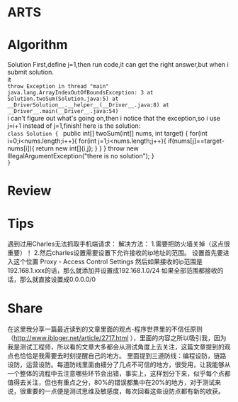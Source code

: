 # ARTS
# Algorithm
Solution
First,define j=1,then run code,it can get the right answer,but when i submit solution.   
it    
`throw Exception in thread "main" java.lang.ArrayIndexOutOfBoundsException: 3
	at Solution.twoSum(Solution.java:5)
	at __DriverSolution__.__helper__(__Driver__.java:8)
	at __Driver__.main(__Driver__.java:54) `  
i can't figure out what's going on,then i notice that the exception,so i use j=i+1 instead of j=1,finish!
here is the solution:   
`class Solution { `
    public int[] twoSum(int[] nums, int target) {
        for(int i=0;i<nums.length;i++){
            for(int j=1;i<nums.length;j++){
                if(nums[j]==target-nums[i]){
                    return new int[]{i,j};
                }
            }
        }
         throw new IllegalArgumentException("there is no solution");
    }  
`}`   

# Review 

# Tips
遇到过用Charles无法抓取手机端请求：
解决方法：
1.需要把防火墙关掉（这点很重要）！
2.然后charles设置需要设置下允许接收的ip地址的范围。 设置首先要进入这个位置 Proxy - Access Control Settings 然后如果接收的ip范围是192.168.1.xxx的话，那么就添加并设置成192.168.1.0/24 如果全部范围都接收的话，那么就直接设置成0.0.0.0/0
# Share
在这里我分享一篇最近读到的文章里面的观点-程序世界里的不信任原则（http://www.ibloger.net/article/2717.html ），里面的内容之所以吸引我，因为我是测试工程师，所以看的文章大多都会从测试角度上去关注，这篇文章提到的观点也恰恰是我需要去时刻提醒自己的地方。
里面提到三道防线：编程设防，链路设防，运营设防。每道防线里面由细分了几点不可信的地方，很受用，让我能够从一个整体的流程中去注意哪些环节会出错，事实上，这样划分下来，似乎每个点都值得去关注，但也有重点之分，80%的错误都集中在20%的地方，对于测试来说，很重要的一点便是测试思维及敏感度，每次回看这些设防点都有新的收获。
